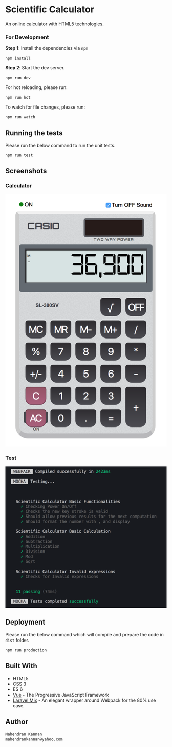 # Scientific Calculator
An online calculator with HTML5 technologies.

### For Development

**Step 1**: Install the dependencies via `npm`
    
    npm install

**Step 2**: Start the dev server.

    npm run dev

For hot reloading, please run:

    npm run hot

To watch for file changes, please run:

    npm run watch

## Running the tests

Please run the below command to run the unit tests.
    
    npm run test


## Screenshots

### Calculator
![Calculator](calculator.png)

### Test

![Test](test.png)

## Deployment
Please run the below command which will compile and prepare the code in `dist` folder.

    npm run production

## Built With

* HTML5
* CSS 3
* ES 6
* [Vue](https://vuejs.org/) - The Progressive
JavaScript Framework
* [Laravel Mix](https://github.com/JeffreyWay/laravel-mix) - An elegant wrapper around Webpack for the 80% use case.

## Author

    Mahendran Kannan
    mahendrankannan@yahoo.com
